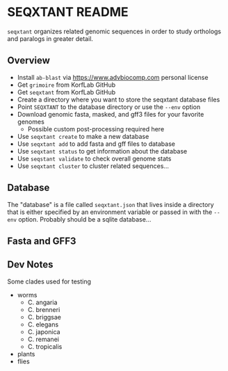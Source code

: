 SEQXTANT README
===============

`seqxtant` organizes related genomic sequences in order to study orthologs and
paralogs in greater detail.

## Overview ##

+ Install `ab-blast` via https://www.advbiocomp.com personal license
+ Get `grimoire` from KorfLab GitHub
+ Get `seqxtant` from KorfLab GitHub
+ Create a directory where you want to store the seqxtant database files
+ Point `SEQXTANT` to the database directory or use the `--env` option
+ Download genomic fasta, masked, and gff3 files for your favorite genomes
	+ Possible custom post-processing required here
+ Use `seqxtant create` to make a new database
+ Use `seqxtant add` to add fasta and gff files to database
+ Use `seqxtant status` to get information about the database
+ Use `seqstant validate` to check overall genome stats
+ Use `seqxtant cluster` to cluster related sequences...

## Database ##

The "database" is a file called `seqxtant.json` that lives inside a directory
that is either specified by an environment variable or passed in with the
`--env` option. Probably should be a sqlite database...

## Fasta and GFF3 ##



## Dev Notes ##

Some clades used for testing

+ worms
	+ C. angaria
	+ C. brenneri
	+ C. briggsae
	+ C. elegans
	+ C. japonica
	+ C. remanei
	+ C. tropicalis
+ plants
+ flies